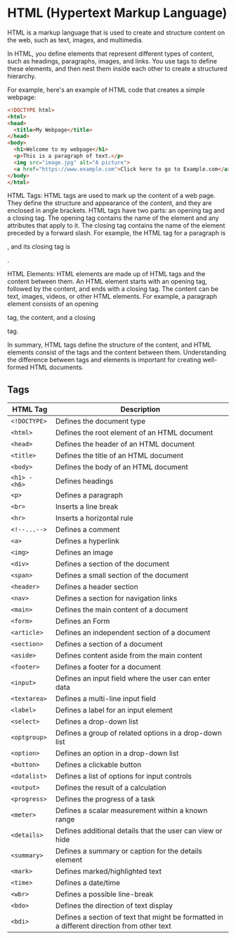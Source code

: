 <h1>HTML (Hypertext Markup Language)</h1>

HTML is a markup language that is used to create and structure content on the web, such as text, images, and multimedia.

In HTML, you define elements that represent different types of content, such as headings, paragraphs, images, and links.
You use tags to define these elements, and then nest them inside each other to create a structured hierarchy.

For example, here's an example of HTML code that creates a simple webpage:
```html
<!DOCTYPE html>
<html>
<head>
  <title>My Webpage</title>
</head>
<body>
  <h1>Welcome to my webpage</h1>
  <p>This is a paragraph of text.</p>
  <img src="image.jpg" alt="A picture">
  <a href="https://www.example.com">Click here to go to Example.com</a>
</body>
</html>
```
HTML Tags:
HTML tags are used to mark up the content of a web page. They define the structure and appearance of the content, and they are enclosed in angle brackets. HTML tags have two parts: an opening tag and a closing tag. The opening tag contains the name of the element and any attributes that apply to it. The closing tag contains the name of the element preceded by a forward slash. For example, the HTML tag for a paragraph is <p>, and its closing tag is </p>.

HTML Elements:
HTML elements are made up of HTML tags and the content between them. An HTML element starts with an opening tag, followed by the content, and ends with a closing tag. The content can be text, images, videos, or other HTML elements. For example, a paragraph element consists of an opening <p> tag, the content, and a closing </p> tag.

In summary, HTML tags define the structure of the content, and HTML elements consist of the tags and the content between them. Understanding the difference between tags and elements is important for creating well-formed HTML documents.

## Tags

| HTML Tag      | Description                                                                                |
| ------------- | ------------------------------------------------------------------------------------------ |
| `<!DOCTYPE>`  | Defines the document type                                                                  |
| `<html>`      | Defines the root element of an HTML document                                               |
| `<head>`      | Defines the header of an HTML document                                                     |
| `<title>`     | Defines the title of an HTML document                                                      |
| `<body>`      | Defines the body of an HTML document                                                       |
| `<h1> - <h6>` | Defines headings                                                                           |
| `<p>`         | Defines a paragraph                                                                        |
| `<br>`        | Inserts a line break                                                                       |
| `<hr>`        | Inserts a horizontal rule                                                                  |
| `<!--...-->`  | Defines a comment                                                                          |
| `<a>`         | Defines a hyperlink                                                                        |
| `<img>`       | Defines an image                                                                           |
| `<div>`       | Defines a section of the document                                                          |
| `<span>`      | Defines a small section of the document                                                    |
| `<header>`    | Defines a header section                                                                   |
| `<nav>`       | Defines a section for navigation links                                                     |
| `<main>`      | Defines the main content of a document                                                     |
| `<form>`      | Defines an Form                                                                            |
| `<article>`   | Defines an independent section of a document                                               |
| `<section>`   | Defines a section of a document                                                            |
| `<aside>`     | Defines content aside from the main content                                                |
| `<footer>`    | Defines a footer for a document                                                            |
| `<input>`     | Defines an input field where the user can enter data                                       |
| `<textarea>`  | Defines a multi-line input field                                                           |
| `<label>`     | Defines a label for an input element                                                       |
| `<select>`    | Defines a drop-down list                                                                   |
| `<optgroup>`  | Defines a group of related options in a drop-down list                                     |
| `<option>`    | Defines an option in a drop-down list                                                      |
| `<button>`    | Defines a clickable button                                                                 |
| `<datalist>`  | Defines a list of options for input controls                                               |
| `<output>`    | Defines the result of a calculation                                                        |
| `<progress>`  | Defines the progress of a task                                                             |
| `<meter>`     | Defines a scalar measurement within a known range                                          |
| `<details>`   | Defines additional details that the user can view or hide                                  |
| `<summary>`   | Defines a summary or caption for the details element                                       |
| `<mark>`      | Defines marked/highlighted text                                                            |
| `<time>`      | Defines a date/time                                                                        |
| `<wbr>`       | Defines a possible line-break                                                              |
| `<bdo>`       | Defines the direction of text display                                                      |
| `<bdi>`       | Defines a section of text that might be formatted in a different direction from other text |
